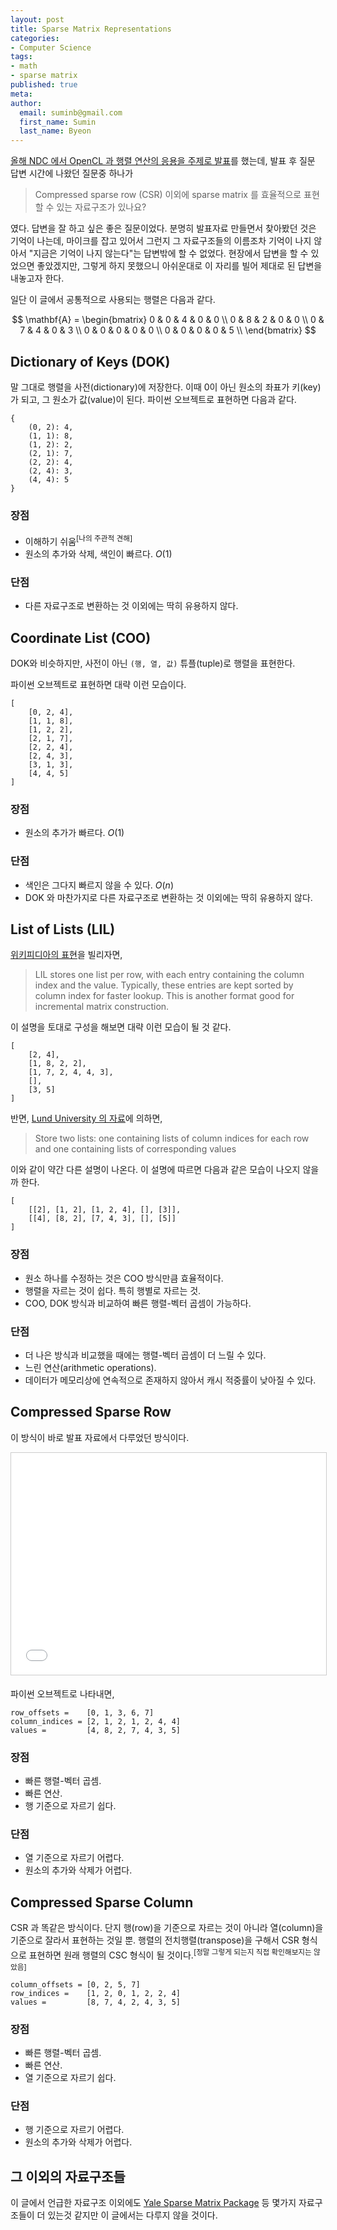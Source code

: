 ```yaml
---
layout: post
title: Sparse Matrix Representations
categories:
- Computer Science
tags:
- math
- sparse matrix
published: true
meta:
author:
  email: suminb@gmail.com
  first_name: Sumin
  last_name: Byeon
---
```


[올해 NDC 에서 OpenCL 과 행렬 연산의 응용을 주제로 발표](http://www.slideshare.net/suminb/durango-opencl)를 했는데, 발표 후 질문 답변 시간에 나왔던 질문중 하나가

> Compressed sparse row (CSR) 이외에 sparse matrix 를 효율적으로 표현할 수 있는 자료구조가 있나요?

였다. 답변을 잘 하고 싶은 좋은 질문이었다. 분명히 발표자료 만들면서 찾아봤던 것은 기억이 나는데, 마이크를 잡고 있어서 그런지 그 자료구조들의 이름조차 기억이 나지 않아서 "지금은 기억이 나지 않는다"는 답변밖에 할 수 없었다. 현장에서 답변을 할 수 있었으면 좋았겠지만, 그렇게 하지 못했으니 아쉬운대로 이 자리를 빌어 제대로 된 답변을 내놓고자 한다.

일단 이 글에서 공통적으로 사용되는 행렬은 다음과 같다.

$$
\mathbf{A} = \begin{bmatrix}
    0 & 0 & 4 & 0 & 0  \\
    0 & 8 & 2 & 0 & 0  \\
    0 & 7 & 4 & 0 & 3  \\
    0 & 0 & 0 & 0 & 0  \\
    0 & 0 & 0 & 0 & 5  \\
\end{bmatrix}
$$

Dictionary of Keys (DOK)
---
말 그대로 행렬을 사전(dictionary)에 저장한다. 이때 0이 아닌 원소의 좌표가 키(key)가 되고, 그 원소가 값(value)이 된다. 파이썬 오브젝트로 표현하면 다음과 같다.

    {
        (0, 2): 4,
        (1, 1): 8,
        (1, 2): 2,
        (2, 1): 7,
        (2, 2): 4,
        (2, 4): 3,
        (4, 4): 5
    }

### 장점
* 이해하기 쉬움<sup>[나의 주관적 견해]</sup>
* 원소의 추가와 삭제, 색인이 빠르다. $O(1)$

### 단점
* 다른 자료구조로 변환하는 것 이외에는 딱히 유용하지 않다.

Coordinate List (COO)
---
DOK와 비슷하지만, 사전이 아닌 `(행, 열, 값)` 튜플(tuple)로 행렬을 표현한다.

파이썬 오브젝트로 표현하면 대략 이런 모습이다.

    [
        [0, 2, 4],
        [1, 1, 8],
        [1, 2, 2],
        [2, 1, 7],
        [2, 2, 4],
        [2, 4, 3],
        [3, 1, 3],
        [4, 4, 5]
    ]

### 장점
* 원소의 추가가 빠르다. $O(1)$

### 단점
* 색인은 그다지 빠르지 않을 수 있다. $O(n)$
* DOK 와 마찬가지로 다른 자료구조로 변환하는 것 이외에는 딱히 유용하지 않다.

List of Lists (LIL)
---

[위키피디아의 표현](https://en.wikipedia.org/wiki/Sparse_matrix)을 빌리자면,

> LIL stores one list per row, with each entry containing the column index and the value. Typically, these entries are kept sorted by column index for faster lookup. This is another format good for incremental matrix construction.

이 설명을 토대로 구성을 해보면 대략 이런 모습이 될 것 같다.

    [
        [2, 4],
        [1, 8, 2, 2],
        [1, 7, 2, 4, 4, 3],
        [],
        [3, 5]
    ]

반면, [Lund University 의 자료](http://www.maths.lth.se/na/courses/FMNN25/media/material/sparse_lecture.pdf)에 의하면,

> Store two lists: one containing lists of column indices for each row and one containing lists of corresponding values

이와 같이 약간 다른 설명이 나온다. 이 설명에 따르면 다음과 같은 모습이 나오지 않을까 한다.

    [
        [[2], [1, 2], [1, 2, 4], [], [3]],
        [[4], [8, 2], [7, 4, 3], [], [5]]
    ]

### 장점
* 원소 하나를 수정하는 것은 COO 방식만큼 효율적이다.
* 행렬을 자르는 것이 쉽다. 특히 행별로 자르는 것.
* COO, DOK 방식과 비교하여 빠른 행렬-벡터 곱셈이 가능하다.

### 단점
* 더 나은 방식과 비교했을 때에는 행렬-벡터 곱셈이 더 느릴 수 있다.
* 느린 연산(arithmetic operations).
* 데이터가 메모리상에 연속적으로 존재하지 않아서 캐시 적중률이 낮아질 수 있다.

Compressed Sparse Row
---

이 방식이 바로 발표 자료에서 다루었던 방식이다.

<iframe src="//www.slideshare.net/slideshow/embed_code/key/wIG0hCSCROKQBb?startSlide=128" width="630" height="355" frameborder="0" marginwidth="0" marginheight="0" scrolling="no" style="border:1px solid #CCC; border-width:1px; margin-bottom:5px; max-width: 100%;" allowfullscreen> </iframe> 

파이썬 오브젝트로 나타내면,

    row_offsets =    [0, 1, 3, 6, 7]
    column_indices = [2, 1, 2, 1, 2, 4, 4]
    values =         [4, 8, 2, 7, 4, 3, 5]

### 장점
* 빠른 행렬-벡터 곱셈.
* 빠른 연산.
* 행 기준으로 자르기 쉽다.

### 단점

* 열 기준으로 자르기 어렵다.
* 원소의 추가와 삭제가 어렵다.

Compressed Sparse Column
---

CSR 과 똑같은 방식이다. 단지 행(row)을 기준으로 자르는 것이 아니라 열(column)을 기준으로 잘라서 표현하는 것일 뿐. 행렬의 전치행렬(transpose)을 구해서 CSR 형식으로 표현하면 원래 행렬의 CSC 형식이 될 것이다.<sup>[정말 그렇게 되는지 직접 확인해보지는 않았음]</sup>

    column_offsets = [0, 2, 5, 7]
    row_indices =    [1, 2, 0, 1, 2, 2, 4]
    values =         [8, 7, 4, 2, 4, 3, 5]

### 장점

* 빠른 행렬-벡터 곱셈.
* 빠른 연산.
* 열 기준으로 자르기 쉽다.

### 단점

* 행 기준으로 자르기 어렵다.
* 원소의 추가와 삭제가 어렵다.

그 이외의 자료구조들
---
이 글에서 언급한 자료구조 이외에도 [Yale Sparse Matrix Package](http://cpsc.yale.edu/sites/default/files/files/tr112.pdf) 등 몇가지 자료구조들이 더 있는것 같지만 이 글에서는 다루지 않을 것이다.